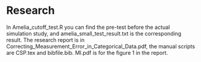 # Research
In Amelia_cutoff_test.R you can find the pre-test before the actual simulation study, and amelia_small_test_result.txt is the corresponding result. 
The research report is in Correcting_Measurement_Error_in_Categorical_Data.pdf, the manual scripts are CSP.tex and bibfile.bib. MI.pdf is for the figure 1 in the report.

